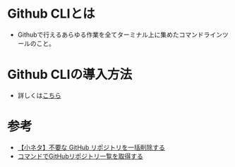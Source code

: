 # Github CLIとは

- Githubで行えるあらゆる作業を全てターミナル上に集めたコマンドラインツールのこと。

# Github CLIの導入方法

- 詳しくは[こちら](https://github.com/cli/cli#installation)

# 参考

- [【小ネタ】不要な GitHub リポジトリを一括削除する](https://dev.classmethod.jp/articles/git-hub-repo-delete/)
- [コマンドでGitHubリポジトリ一覧を取得する](https://qiita.com/inayuky/items/a127e99d81a9fe3fdea7)
